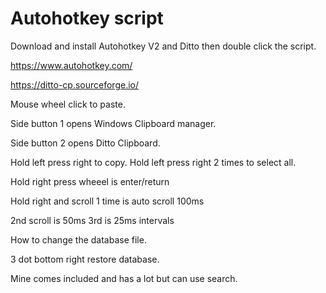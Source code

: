 # Autohotkey script

Download and install Autohotkey V2 and Ditto then double click the script.

https://www.autohotkey.com/

https://ditto-cp.sourceforge.io/

Mouse wheel click to paste.

Side button 1 opens Windows Clipboard manager.

Side button 2 opens Ditto Clipboard.

Hold left press right to copy. Hold left press right 2 times to select all.

Hold right press wheeel is enter/return

Hold right and scroll 1 time is auto scroll 100ms 

2nd scroll is 50ms 3rd is 25ms intervals

How to change the database file. 

3 dot bottom right restore database.

Mine comes included and has a lot but can use search.
